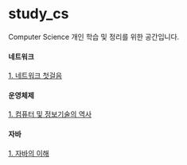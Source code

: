 # study_cs

Computer Science 개인 학습 및 정리를 위한 공간입니다.


#### 네트워크

[1. 네트워크 첫걸음](network/1장_네트워크_첫걸음.md)


#### 운영체제

[1. 컴퓨터 및 정보기술의 역사](os/1장_컴퓨터_및_정보기술의_역사.md)


#### 자바

[1. 자바의 이해](java/1장_자바의_이해.md)